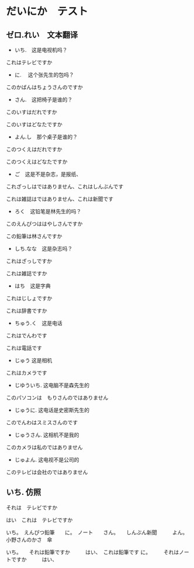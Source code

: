# だいにか　テスト

## ゼロ.れい　文本翻译

- いち.　这是电视机吗？

これはテレビですか

- に.　 这个张先生的包吗？

このかばんはちょうさんのですか

- さん.　这把椅子是谁的？

このいすはだれですか

このいすはどなたですか

- よん.し　那个桌子是谁的？

このつくえはだれですか

このつくえはどなたですか

- ご　这是不是杂志，是报纸、

これざっしはではありません、これはしんぶんです

これは雑誌はではありません、これは新聞です

- ろく　这铅笔是林先生的吗？

このえんぴつははやしさんですか

この鉛筆は林さんですか

- しち.なな　这是杂志吗？

これはざっしですか

これは雑誌ですか

- はち　这是字典

これはじしょですか

これは辞書ですか

- ちゅう.く　这是电话

これはでんわです

これは電話です

- じゅう 这是相机

これはカメラです

- じゆういち. 这电脑不是森先生的

このパソコンは　もりさんのではありません

- じゅうに. 这电话是史密斯先生的

このでんわはスミスさんのです

- じゅうさん. 这相机不是我的

このカメラは私のではありません

- じゅよん. 这电视不是公司的

このテレビは会社のではありません

##  いち. 仿照

それは　テレビですか

はい　これは　テレビですか

いち。　えんぴつ鉛筆　　に。　ノート　　さん。　　しんぶん新聞　　　よん。　小野さんのかさ　傘

いち。　　それは鉛筆ですか　　　はい、　これは鉛筆です
に。　　　それはノートですか　　　はい、
　

